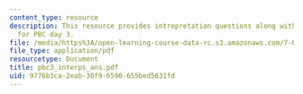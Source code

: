 ```yaml
---
content_type: resource
description: This resource provides intrepretation questions along with their answers
  for PBC day 3.
file: /media/https%3A/open-learning-course-data-rc.s3.amazonaws.com/7-02-experimental-biology-communication-spring-2005/9776b3ca2eab30f96590655bed5631fd_pbc3_interps_ans.pdf
file_type: application/pdf
resourcetype: Document
title: pbc3_interps_ans.pdf
uid: 9776b3ca-2eab-30f9-6590-655bed5631fd
---
```


